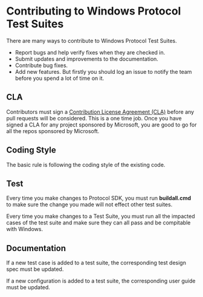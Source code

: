 # Contributing to Windows Protocol Test Suites
There are many ways to contribute to Windows Protocol Test Suites.

* Report bugs and help verify fixes when they are checked in.
* Submit updates and improvements to the documentation.
* Contribute bug fixes.
* Add new features. But firstly you should log an issue to notify the team before you spend a lot of time on it.

## CLA
Contributors must sign a [Contribution License Agreement (CLA)](https://cla.microsoft.com/) before any pull requests will be considered. 
This is a one time job. Once you have signed a CLA for any project sponsored by Microsoft, you are good to go for all the repos sponsored by Microsoft.

## Coding Style
The basic rule is following the coding style of the existing code. 

## Test
Every time you make changes to Protocol SDK, you must run **buildall.cmd** to make sure the change you made will not effect other test suites.

Every time you make changes to a Test Suite, you must run all the impacted cases of the test suite and make sure they can all pass and be compitable with Windows.

## Documentation
If a new test case is added to a test suite, the corresponding test design spec must be updated.

If a new configuration is added to a test suite, the corresponding user guide must be updated.

